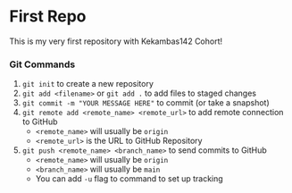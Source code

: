 # First Repo

This is my very first repository with Kekambas142 Cohort!

### Git Commands

1. `git init` to create a new repository
2. `git add <filename>` or `git add .` to add files to staged changes
3. `git commit -m "YOUR MESSAGE HERE"` to commit (or take a snapshot)
4. `git remote add <remote_name> <remote_url>` to add remote connection to GitHub
    - `<remote_name>` will usually be `origin`
    - `<remote_url>` is the URL to GitHub Repository
5. `git push <remote_name> <branch_name>` to send commits to GitHub
    - `<remote_name>` will usually be `origin`
    - `<branch_name>` will usually be `main`
    - You can add `-u` flag to command to set up tracking
